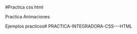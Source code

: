 #Practica css html

Practica Animaciones

Ejemplos practicos#   P R A C T I C A - I N T E G R A D O R A - C S S - - - H T M L  
 